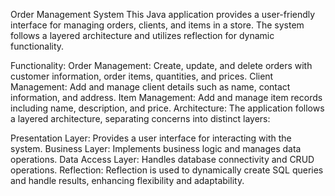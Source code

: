 Order Management System
This Java application provides a user-friendly interface for managing orders, clients, and items in a store. The system follows a layered architecture and utilizes reflection for dynamic functionality.

Functionality:
Order Management: Create, update, and delete orders with customer information, order items, quantities, and prices.
Client Management: Add and manage client details such as name, contact information, and address.
Item Management: Add and manage item records including name, description, and price.
Architecture:
The application follows a layered architecture, separating concerns into distinct layers:

Presentation Layer: Provides a user interface for interacting with the system.
Business Layer: Implements business logic and manages data operations.
Data Access Layer: Handles database connectivity and CRUD operations.
Reflection:
Reflection is used to dynamically create SQL queries and handle results, enhancing flexibility and adaptability.
